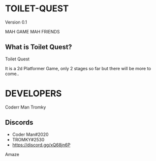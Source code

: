 # TOILET-QUEST
Version 0.1


MAH GAME MAH FRIENDS

## What is Toilet Quest?
Toilet Quest

It is a 2d Platformer Game, only 2 stages so far but there will be more to come..


# DEVELOPERS

Coderr Man
Tromky

## Discords 
- Coder Man#2020
- TROMKY#2530
- https://discord.gg/xQ68jn6P

Amaze

